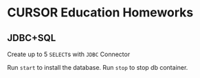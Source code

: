 # CURSOR Education Homeworks

## JDBC+SQL
Create up to 5 `SELECT`s with `JDBC` Connector

Run `start` to install the database.
Run `stop` to stop db container.